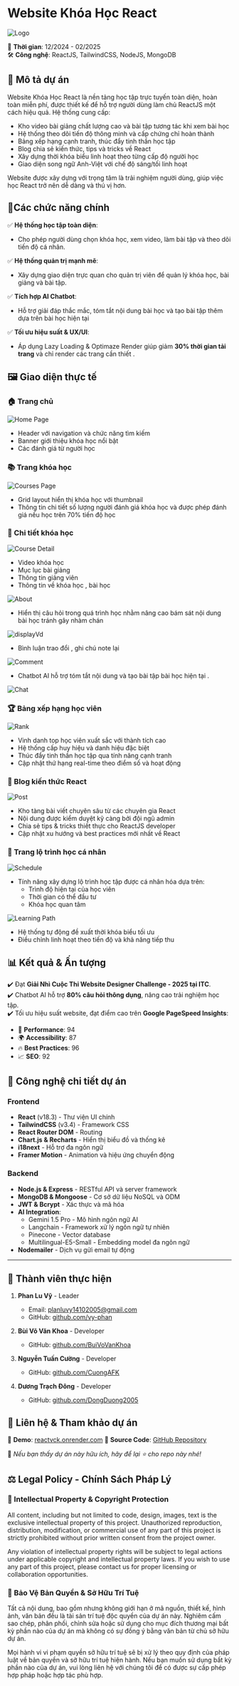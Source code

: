 # Website Khóa Học React 

![Logo](./src/logo.svg)

📅 **Thời gian**: 12/2024 - 02/2025  
🛠 **Công nghệ**: ReactJS, TailwindCSS, NodeJS, MongoDB  

## 🚀 Mô tả dự án  
Website Khóa Học React là nền tảng học tập trực tuyến toàn diện, hoàn toàn miễn phí, được thiết kế để hỗ trợ người dùng làm chủ ReactJS một cách hiệu quả. Hệ thống cung cấp:

- Kho video bài giảng chất lượng cao và bài tập  tương tác khi xem bài học
- Hệ thống theo dõi tiến độ thông minh và cấp chứng chỉ hoàn thành
- Bảng xếp hạng cạnh tranh, thúc đẩy tinh thần học tập
- Blog chia sẻ kiến thức, tips và tricks về React
- Xây dựng thời khóa biểu linh hoạt theo từng cấp độ người học
- Giao diện song ngữ Anh-Việt với chế độ sáng/tối linh hoạt

Website được xây dựng với trọng tâm là trải nghiệm người dùng, giúp việc học React trở nên dễ dàng và thú vị hơn.

## 🎯Các chức năng chính

✅ **Hệ thống học tập toàn diện**:  
- Cho phép người dùng chọn khóa học, xem video, làm bài tập và theo dõi tiến độ cá nhân.  

✅ **Hệ thống quản trị mạnh mẽ**:  
- Xây dựng giao diện trực quan cho quản trị viên để quản lý khóa học, bài giảng và bài tập.  

✅ **Tích hợp AI Chatbot**:  
- Hỗ trợ giải đáp thắc mắc, tóm tắt nội dung bài học và tạo bài tập thêm dựa trên bài học hiện tại  

✅ **Tối ưu hiệu suất & UX/UI**:  
- Áp dụng Lazy Loading & Optimaze Render giúp giảm **30% thời gian tải trang** và chỉ render các trang cần thiết .  

## 🖼️ Giao diện thực tế

### 🏠 Trang chủ
![Home Page](./src/home.jpg)

- Header với navigation và chức năng tìm kiếm
- Banner giới thiệu khóa học nổi bật
- Các đánh giá từ người học

### 📚 Trang khóa học
![Courses Page](./src/course.png)

- Grid layout hiển thị khóa học với thumbnail
- Thông tin chi tiết số lượng người đánh giá khóa học và được phép đánh giá nếu học trên 70% tiến độ học

### 📖 Chi tiết khóa học
![Course Detail](./src/course-detail.png)

- Video khóa học
- Mục lục bài giảng
- Thông tin giảng viên
- Thông tin về khóa học , bài học 

![About](./src/gioi.png)

- Hiển thị câu hỏi trong quá trình học nhằm nâng cao bám sát nội dung bài học tránh gây nhàm chán

![displayVd](./src/displayVd.png)

- Bình luận trao đổi , ghi chú note lại 

![Comment](./src/comment.png)


- Chatbot AI hỗ trợ tóm tắt nội dung và tạo bài tập bài học hiện tại . 

![Chat](./src/chat2.png)


### 🏆 Bảng xếp hạng học viên

![Rank](./src/rank.png)

- Vinh danh top học viên xuất sắc với thành tích cao
- Hệ thống cấp huy hiệu và danh hiệu đặc biệt
- Thúc đẩy tinh thần học tập qua tính năng cạnh tranh
- Cập nhật thứ hạng real-time theo điểm số và hoạt động

### 📝 Blog kiến thức React

![Post](./src/post.png)

- Kho tàng bài viết chuyên sâu từ các chuyên gia React
- Nội dung được kiểm duyệt kỹ càng bởi đội ngũ admin
- Chia sẻ tips & tricks thiết thực cho ReactJS developer
- Cập nhật xu hướng và best practices mới nhất về React


### 📅 Trang lộ trình học cá nhân

![Schedule](./src/lotrinhhoc.png)

- Tính năng xây dựng lộ trình học tập được cá nhân hóa dựa trên:
    - Trình độ hiện tại của học viên
    - Thời gian có thể đầu tư
    - Khóa học quan tâm

![Learning Path](./src/lotrinhhoc2.png)

- Hệ thống tự động đề xuất thời khóa biểu tối ưu
- Điều chỉnh linh hoạt theo tiến độ và khả năng tiếp thu

## 📊 Kết quả & Ấn tượng  

✔️ Đạt **Giải Nhì Cuộc Thi Website Designer Challenge - 2025 tại ITC**.    
✔️ Chatbot AI hỗ trợ **80% câu hỏi thông dụng**, nâng cao trải nghiệm học tập.  
✔️ Tối ưu hiệu suất website, đạt điểm cao trên **Google PageSpeed Insights**:  
   - 🚀 **Performance**: 94  
   - 🌍 **Accessibility**: 87  
   - 🔥 **Best Practices**: 96  
   - 📈 **SEO**: 92  



## 📌 Công nghệ chi tiết dự án 

### Frontend
- **React** (v18.3) - Thư viện UI chính
- **TailwindCSS** (v3.4) - Framework CSS
- **React Router DOM** - Routing
- **Chart.js & Recharts** - Hiển thị biểu đồ và thống kê
- **i18next** - Hỗ trợ đa ngôn ngữ
- **Framer Motion** - Animation và hiệu ứng chuyển động

### Backend
- **Node.js & Express** - RESTful API và server framework
- **MongoDB & Mongoose** - Cơ sở dữ liệu NoSQL và ODM
- **JWT & Bcrypt** - Xác thực và mã hóa
- **AI Integration**:
    - Gemini 1.5 Pro - Mô hình ngôn ngữ AI
    - Langchain - Framework xử lý ngôn ngữ tự nhiên
    - Pinecone - Vector database
    - Multilingual-E5-Small - Embedding model  đa ngôn ngữ
- **Nodemailer** - Dịch vụ gửi email tự động

---
## 👥 Thành viên thực hiện
1. **Phan Lu Vỹ** - Leader
    - Email: planluvy14102005@gmail.com
    - GitHub: [github.com/vy-phan](https://github.com/vy-phan)
    
2. **Bùi Võ Văn Khoa** - Developer
    - GitHub: [github.com/BuiVoVanKhoa](https://github.com/BuiVoVanKhoa)

3. **Nguyễn Tuấn Cường** - Developer
    - GitHub: [github.com/CuongAFK](https://github.com/CuongAFK)

3. **Dương Trạch Đông** - Developer
    - GitHub: [github.com/DongDuong2005](https://github.com/DongDuong2005)

## 📌 Liên hệ & Tham khảo dự án  
🔗 **Demo**: [reactvck.onrender.com](https://reactvck.onrender.com/)
🔗 **Source Code**: [GitHub Repository](https://github.com/vy-phan/WebsiteReactVCK.git)

🚀 *Nếu bạn thấy dự án này hữu ích, hãy để lại ⭐ cho repo này nhé!*

## ⚖️ Legal Policy - Chính Sách Pháp Lý  

### 📜 Intellectual Property & Copyright Protection  
All content, including but not limited to code, design, images, text is the exclusive intellectual property of this project. Unauthorized reproduction, distribution, modification, or commercial use of any part of this project is strictly prohibited without prior written consent from the project owner.  

Any violation of intellectual property rights will be subject to legal actions under applicable copyright and intellectual property laws. If you wish to use any part of this project, please contact us for proper licensing or collaboration opportunities.  

### 📜 Bảo Vệ Bản Quyền & Sở Hữu Trí Tuệ 
Tất cả nội dung, bao gồm nhưng không giới hạn ở mã nguồn, thiết kế, hình ảnh, văn bản đều là tài sản trí tuệ độc quyền của dự án này. Nghiêm cấm sao chép, phân phối, chỉnh sửa hoặc sử dụng cho mục đích thương mại bất kỳ phần nào của dự án mà không có sự đồng ý bằng văn bản từ chủ sở hữu dự án.  

Mọi hành vi vi phạm quyền sở hữu trí tuệ sẽ bị xử lý theo quy định của pháp luật về bản quyền và sở hữu trí tuệ hiện hành. Nếu bạn muốn sử dụng bất kỳ phần nào của dự án, vui lòng liên hệ với chúng tôi để có được sự cấp phép hợp pháp hoặc hợp tác phù hợp.  
